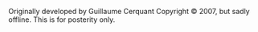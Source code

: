 Originally developed by Guillaume Cerquant Copyright © 2007, but sadly offline. This is for posterity only.